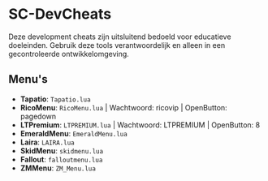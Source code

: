 # SC-DevCheats

Deze development cheats zijn uitsluitend bedoeld voor educatieve doeleinden. Gebruik deze tools verantwoordelijk en alleen in een gecontroleerde ontwikkelomgeving.

## Menu's
- **Tapatio**: `Tapatio.lua`
- **RicoMenu**: `RicoMenu.lua` | Wachtwoord: ricovip | OpenButton: pagedown
- **LTPremium**: `LTPREMIUM.lua` | Wachtwoord: LTPREMIUM | OpenButton: 8
- **EmeraldMenu**: `EmeraldMenu.lua`
- **Laira**: `LAIRA.lua`
- **SkidMenu**: `skidmenu.lua`
- **Fallout**: `falloutmenu.lua`
- **ZMMenu**: `ZM_Menu.lua`
